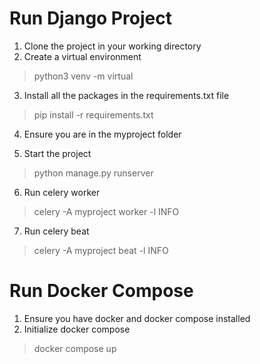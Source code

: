 # Run Django Project
1. Clone the project in your working directory
2. Create a virtual environment

> python3 venv -m virtual

3. Install all the packages in the requirements.txt file

> pip install -r requirements.txt

4. Ensure you are in the myproject folder

5. Start the project

> python manage.py runserver

6. Run celery worker

> celery -A myproject worker -l INFO

7. Run celery beat

> celery -A myproject beat -l INFO

# Run Docker Compose
1. Ensure you have docker and docker compose installed 
2. Initialize docker compose

> docker compose up